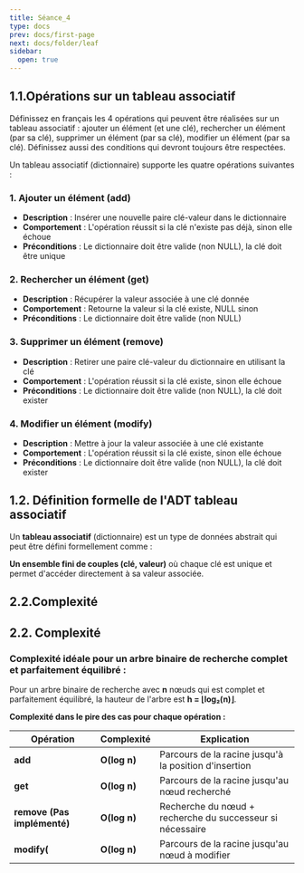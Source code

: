 ```yaml
---
title: Séance_4
type: docs
prev: docs/first-page
next: docs/folder/leaf
sidebar:
  open: true
---
```


## 1.1.Opérations sur un tableau associatif
Définissez en français les 4 opérations qui peuvent être réalisées sur un tableau associatif : ajouter
un élément (et une clé), rechercher un élément (par sa clé), supprimer un élément (par sa clé),
modifier un élément (par sa clé). Définissez aussi des conditions qui devront toujours être
respectées.


Un tableau associatif (dictionnaire) supporte les quatre opérations suivantes :

### 1. **Ajouter un élément (add)**
- **Description** : Insérer une nouvelle paire clé-valeur dans le dictionnaire
- **Comportement** : L'opération réussit si la clé n'existe pas déjà, sinon elle échoue
- **Préconditions** : Le dictionnaire doit être valide (non NULL), la clé doit être unique

### 2. **Rechercher un élément (get)**
- **Description** : Récupérer la valeur associée à une clé donnée
- **Comportement** : Retourne la valeur si la clé existe, NULL sinon
- **Préconditions** : Le dictionnaire doit être valide (non NULL)

### 3. **Supprimer un élément (remove)**
- **Description** : Retirer une paire clé-valeur du dictionnaire en utilisant la clé
- **Comportement** : L'opération réussit si la clé existe, sinon elle échoue
- **Préconditions** : Le dictionnaire doit être valide (non NULL), la clé doit exister

### 4. **Modifier un élément (modify)**
- **Description** : Mettre à jour la valeur associée à une clé existante
- **Comportement** : L'opération réussit si la clé existe, sinon elle échoue
- **Préconditions** : Le dictionnaire doit être valide (non NULL), la clé doit exister


## 1.2. Définition formelle de l'ADT tableau associatif

Un **tableau associatif** (dictionnaire) est un type de données abstrait qui peut être défini formellement comme :

**Un ensemble fini de couples (clé, valeur)** où chaque clé est unique et permet d'accéder directement à sa valeur associée.


## 2.2.Complexité


## 2.2. Complexité

### **Complexité idéale pour un arbre binaire de recherche complet et parfaitement équilibré :**

Pour un arbre binaire de recherche avec **n** nœuds qui est complet et parfaitement équilibré, la hauteur de l'arbre est **h = ⌊log₂(n)⌋**.

**Complexité dans le pire des cas pour chaque opération :**

| Opération | Complexité | Explication |
|-----------|------------|-------------|
| **add** | **O(log n)** | Parcours de la racine jusqu'à la position d'insertion |
| **get** | **O(log n)** | Parcours de la racine jusqu'au nœud recherché |
| **remove (Pas implémenté)** | **O(log n)** | Recherche du nœud + recherche du successeur si nécessaire |
| **modify(** | **O(log n)** | Parcours de la racine jusqu'au nœud à modifier |



